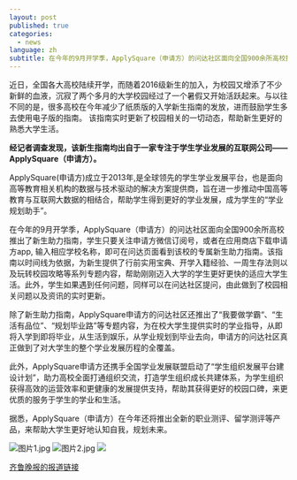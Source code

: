 ```yaml
---
layout: post
published: true
categories:
  - news
language: zh
subtitle: 在今年的9月开学季，ApplySquare（申请方）的问达社区面向全国900余所高校推出了新生助力指南.
---
```

近日，全国各大高校陆续开学，而随着2016级新生的加入，为校园又增添了不少新鲜的血液，沉寂了两个多月的大学校园经过了一个暑假又开始活跃起来。与以往不同的是，很多高校在今年减少了纸质版的入学新生指南的发放，进而鼓励学生多去使用电子版的指南。
该指南实时更新了校园相关的一切动态，帮助新生更好的熟悉大学生活。 

**经记者调查发现，该新生指南均出自于一家专注于学生学业发展的互联网公司——ApplySquare（申请方）。**

ApplySquare(申请方)成立于2013年,是全球领先的学生学业发展平台，也是面向高等教育相关机构的数据与技术驱动的解决方案提供商，旨在进一步推动中国高等教育与互联网大数据的相结合，帮助学生得到更好的学业发展，成为学生的“学业规划助手”。

在今年的9月开学季，ApplySquare（申请方）的问达社区面向全国900余所高校推出了新生助力指南，学生只要关注申请方微信订阅号，或者在应用商店下载申请方app, 输入相应学校名称，即可在问达页面看到该校的专属新生助力指南。该指南以时间线为依据，为新生提供了行前实用宝典、开学入籍经验、一周生存法则以及玩转校园攻略等系列专题内容，帮助刚刚迈入大学的学生更好更快的适应大学生活。此外，学生如果遇到任何问题，同样可以在问达社区提问，由此做到了校园相关问题以及资讯的实时更新。  

除了新生助力指南，ApplySquare申请方的问达社区还推出了“我要做学霸“、“生活有品位”、“规划毕业路”等专题内容，为在校大学生提供实时的学业指导，从即将入学到即将毕业，从生活到娱乐，从学业规划到毕业去向，申请方的问达社区真正做到了对大学生的整个学业发展历程的全覆盖。 

此外，ApplySquare申请方还携手全国学业发展联盟启动了“学生组织发展平台建设计划”，助力高校全面打通组织交流，打造学生组织成长共建体系，为学生组织获得高效的运营效率和更健康的发展提供支持，帮助其获得更好的校园口碑，来更优质的服务于学生的学业和生活。

据悉，ApplySquare（申请方）在今年还将推出全新的职业测评、留学测评等产品，来帮助大学生更好地认知自我，规划未来。

![图片1.jpg]({{site.baseurl}}/image/图片1.jpg)
![图片2.jpg]({{site.baseurl}}/image/图片2.jpg)
![]({{site.baseurl}}/image/%E5%9B%BE%E7%89%873.jpg)


[齐鲁晚报的报道链接](http://www.qlwb.com.cn/2016/0906/717861.shtml "新学期新气象，申请方面向全国高校推出动态新生指南")